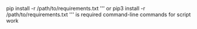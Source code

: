 pip install -r /path/to/requirements.txt
'''
or
pip3 install -r /path/to/requirements.txt
'''
is required command-line commands for script work
